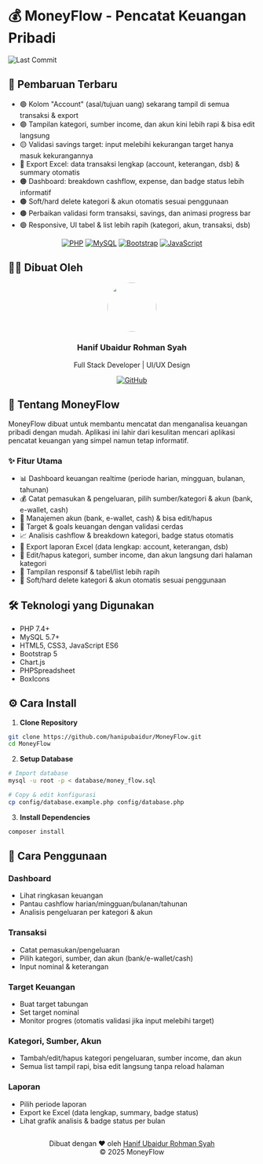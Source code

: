 # 💰 MoneyFlow - Pencatat Keuangan Pribadi

![Last Commit](https://img.shields.io/github/last-commit/hanipubaidur/MoneyFlow?style=flat-square)

## 📝 Pembaruan Terbaru
- 🟢 Kolom "Account" (asal/tujuan uang) sekarang tampil di semua transaksi & export
- 🟣 Tampilan kategori, sumber income, dan akun kini lebih rapi & bisa edit langsung
- 🟡 Validasi savings target: input melebihi kekurangan target hanya masuk kekurangannya
- 🔵 Export Excel: data transaksi lengkap (account, keterangan, dsb) & summary otomatis
- 🟠 Dashboard: breakdown cashflow, expense, dan badge status lebih informatif
- 🟤 Soft/hard delete kategori & akun otomatis sesuai penggunaan
- 🟤 Perbaikan validasi form transaksi, savings, dan animasi progress bar
- 🟢 Responsive, UI tabel & list lebih rapih (kategori, akun, transaksi, dsb)

<div align="center">
  
[![PHP](https://img.shields.io/badge/PHP-7.4%2B-blue?style=for-the-badge&logo=php)](https://www.php.net)
[![MySQL](https://img.shields.io/badge/MySQL-5.7%2B-blue?style=for-the-badge&logo=mysql)](https://www.mysql.com)
[![Bootstrap](https://img.shields.io/badge/Bootstrap-5.1-blueviolet?style=for-the-badge&logo=bootstrap)](https://getbootstrap.com)
[![JavaScript](https://img.shields.io/badge/JavaScript-ES6-yellow?style=for-the-badge&logo=javascript)](https://developer.mozilla.org/en-US/docs/Web/JavaScript)

</div>

## 👨‍💻 Dibuat Oleh

<div align="center">
  <a href="https://github.com/hanipubaidur">
    <img src="https://avatars.githubusercontent.com/hanipubaidur" width="100px" style="border-radius:50%"/>
  </a>
  <h3>Hanif Ubaidur Rohman Syah</h3>
  <p>Full Stack Developer | UI/UX Design</p>
  
  [![GitHub](https://img.shields.io/badge/GitHub-hanipubaidur-181717?style=flat&logo=github)](https://github.com/hanipubaidur)
</div>

## 🌟 Tentang MoneyFlow

MoneyFlow dibuat untuk membantu mencatat dan menganalisa keuangan pribadi dengan mudah. Aplikasi ini lahir dari kesulitan mencari aplikasi pencatat keuangan yang simpel namun tetap informatif.

### ✨ Fitur Utama
- 📊 Dashboard keuangan realtime (periode harian, mingguan, bulanan, tahunan)
- 💰 Catat pemasukan & pengeluaran, pilih sumber/kategori & akun (bank, e-wallet, cash)
- 🏦 Manajemen akun (bank, e-wallet, cash) & bisa edit/hapus
- 🎯 Target & goals keuangan dengan validasi cerdas
- 📈 Analisis cashflow & breakdown kategori, badge status otomatis
- 💾 Export laporan Excel (data lengkap: account, keterangan, dsb)
- 📝 Edit/hapus kategori, sumber income, dan akun langsung dari halaman kategori
- 📱 Tampilan responsif & tabel/list lebih rapih
- 🔄 Soft/hard delete kategori & akun otomatis sesuai penggunaan

## 🛠️ Teknologi yang Digunakan
- PHP 7.4+
- MySQL 5.7+ 
- HTML5, CSS3, JavaScript ES6
- Bootstrap 5
- Chart.js
- PHPSpreadsheet 
- BoxIcons

## ⚙️ Cara Install

1. **Clone Repository**
```bash
git clone https://github.com/hanipubaidur/MoneyFlow.git
cd MoneyFlow
```

2. **Setup Database**
```bash
# Import database
mysql -u root -p < database/money_flow.sql

# Copy & edit konfigurasi
cp config/database.example.php config/database.php
```

3. **Install Dependencies**
```bash
composer install
```

## 📱 Cara Penggunaan

### Dashboard
- Lihat ringkasan keuangan
- Pantau cashflow harian/mingguan/bulanan/tahunan
- Analisis pengeluaran per kategori & akun

### Transaksi
- Catat pemasukan/pengeluaran
- Pilih kategori, sumber, dan akun (bank/e-wallet/cash)
- Input nominal & keterangan

### Target Keuangan 
- Buat target tabungan
- Set target nominal
- Monitor progres (otomatis validasi jika input melebihi target)

### Kategori, Sumber, Akun
- Tambah/edit/hapus kategori pengeluaran, sumber income, dan akun
- Semua list tampil rapi, bisa edit langsung tanpa reload halaman

### Laporan
- Pilih periode laporan
- Export ke Excel (data lengkap, summary, badge status)
- Lihat grafik analisis & badge status per bulan

##

<div align="center">
  Dibuat dengan ❤️ oleh <a href="https://github.com/hanipubaidur">Hanif Ubaidur Rohman Syah</a>
  <br>
  © 2025 MoneyFlow
</div>